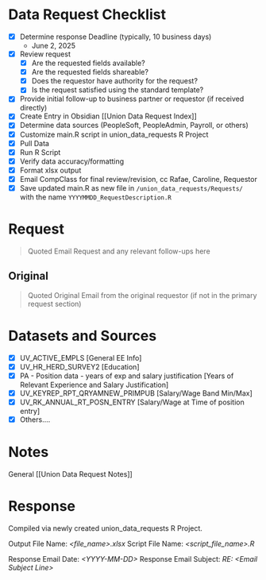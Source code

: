 # Data Request Checklist
- [x] Determine response Deadline (typically, 10 business days)
	- June 2, 2025
- [x] Review request 
	- [x] Are the requested fields available?
	- [x] Are the requested fields shareable?
	- [x] Does the requestor have authority for the request?
	- [x] Is the request satisfied using the standard template?
- [x] Provide initial follow-up to business partner or requestor (if received directly)
- [x] Create Entry in Obsidian [[Union Data Request Index]]
- [x] Determine data sources (PeopleSoft, PeopleAdmin, Payroll, or others)
- [x] Customize main.R script in union_data_requests R Project
- [x] Pull Data
- [x] Run R Script
- [x] Verify data accuracy/formatting
- [x] Format xlsx output
- [x] Email CompClass for final review/revision, cc Rafae, Caroline, Requestor
- [x] Save updated main.R as new file in `/union_data_requests/Requests/` with the name `YYYYMMDD_RequestDescription.R`

# Request

> Quoted Email Request and any relevant follow-ups here

## Original

> Quoted Original Email from the original requestor (if not in the primary request section)

# Datasets and Sources
- [x] UV_ACTIVE_EMPLS [General EE Info]
- [x] UV_HR_HERD_SURVEY2 [Education]
- [x] PA - Position data - years of exp and salary justification [Years of Relevant Experience and Salary Justification]
- [x] UV_KEYREP_RPT_QRYAMNEW_PRIMPUB [Salary/Wage Band Min/Max]
- [x] UV_RK_ANNUAL_RT_POSN_ENTRY [Salary/Wage at Time of position entry]
- [x] Others....

# Notes
General [[Union Data Request Notes]]


# Response
Compiled via newly created union_data_requests R Project. 

Output File Name:  *<file_name>.xlsx*
Script File Name:    *<script_file_name>.R* 

Response Email Date:       *<YYYY-MM-DD\>*
Response Email Subject:   *RE: <Email Subject Line\>*
